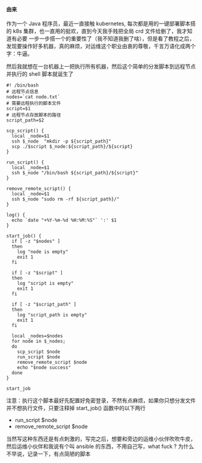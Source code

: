 #### 由来

作为一个 Java 程序员，最近一直接触 kubernetes, 每次都是用的一键部署脚本搭的 k8s 集群，也一直用的挺欢，直到今天我手贱把全局 crd 文件给删了，我才知道有必要 一步一步搭一个的重要性了（我不知道我删了啥），但是看了教程之后，发现要操作好多机器，真的麻烦，对运维这个职业由衷的尊敬，千言万语化成两个字：牛逼。

然后我就想在一台机器上一把执行所有机器，然后这个简单的分发脚本到远程节点并执行的 shell 脚本就诞生了

```shell
#! /bin/bash
# 远程节点信息
nodes=`cat node.txt`
# 需要远程执行的脚本文件
script=$1
# 远程节点存放脚本的路径
script_path=$2

scp_script() {
  local _node=$1
  ssh $_node  "mkdir -p ${script_path}"
  scp ./$script $_node:${script_path}/${script}
}

run_script() {
  local _node=$1
  ssh $_node "/bin/bash ${script_path}/${script}"
}

remove_remote_script() {
  local _node=$1
  ssh $_node "sudo rm -rf ${script_path}/"
}

log() {
  echo `date "+%Y-%m-%d %H:%M:%S"` ':' $1
}

start_job() {
  if [ -z "$nodes" ] 
  then
    log "node is empty"
    exit 1
  fi

  if [ -z "$script" ]
  then 
    log "script is empty"
    exit 1
  fi

  if [ -z "$script_path" ]
  then
    log "script_path is empty"
    exit 1
  fi

  local _nodes=$nodes
  for node in $_nodes;
  do
    scp_script $node
    run_script $node
    remove_remote_script $node
    echo "$node success"
  done
}

start_job
```

注意：执行这个脚本最好先配置好免密登录，不然有点麻烦，如果你只想分发文件并不想执行文件，只要注释掉 start_job() 函数中的以下两行

- run_script $node
- remove_remote_script $node

当然写这种东西还是有点刺激的，写完之后，想要和旁边的运维小伙伴吹吹牛皮，然后运维小伙伴和我说有个叫 ansible 的东西，不用自己写，what fuck ? 为什么不早说，记录一下，有点简陋的脚本


